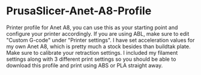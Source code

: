 # PrusaSlicer-Anet-A8-Profile
Printer profile for Anet A8, you can use this as your starting point and configure your printer accordingly. 
If you are using ABL, make sure to edit "Custom G-code" under "Printer settings".
I have set acceleration values for my own Anet A8, which is pretty much a stock besides than buildtak plate.
Make sure to calibrate your retraction settings.
I included my filament settings along with 3 different print settings so you should be able to download this profile and print using ABS or PLA straight away.
